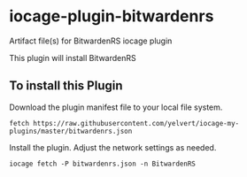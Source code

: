 # iocage-plugin-bitwardenrs
Artifact file(s) for BitwardenRS iocage plugin

This plugin will install BitwardenRS

## To install this Plugin
Download the plugin manifest file to your local file system.
```
fetch https://raw.githubusercontent.com/yelvert/iocage-my-plugins/master/bitwardenrs.json
```
Install the plugin.  Adjust the network settings as needed.
```
iocage fetch -P bitwardenrs.json -n BitwardenRS
```


